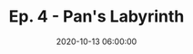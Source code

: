 ---
layout: default
title: "Ep. 4 - Pan's Labyrinth"
date: 2020-10-13 06:00:00
file: https://ia601400.us.archive.org/12/items/sss_pans/sss_pans.mp3
file_itunes: https://ia601400.us.archive.org/12/items/sss_pans/sss_pans.mp3
excerpt:  "El laberinto del fauno. I apologize. I know I butchered it but ya know we out here we tryin. That's the name for Pan's Labyrinth the movie that is up for debate this week. I remember my parents saw it and they came home and talked about two things: one - the captain who was brutally violent, my mom hated it and the creepiness of this pale man figure."
summary: We’re starting off October with a spooky but thought-provoking film, Pan’s Labyrinth.  Guillermo del Toro’s Academy award-winning war film is filled with allusion, parallel, and fantastical exploration. In this episode, we discuss the various plot elements and characters of del Toro’s twisted fairytale and the roots of Western fables. Stream Pan’s Labyrinth on Netflix.
duration: "55:10" #audio length in min
length: "54089974" #filesize in byte
explicit: "yes" #other option is no
block: "no" #means is shown in itunes
categories: episodes
---